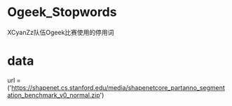 # Ogeek_Stopwords
XCyanZz队伍Ogeek比赛使用的停用词


# data
url = ('https://shapenet.cs.stanford.edu/media/shapenetcore_partanno_segmentation_benchmark_v0_normal.zip')

